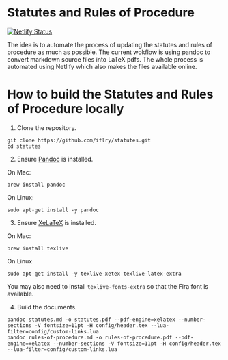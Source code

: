 # Statutes and Rules of Procedure 

[![Netlify Status](https://api.netlify.com/api/v1/badges/54eee386-3801-438c-af34-419386b18287/deploy-status)](https://app.netlify.com/sites/iflrydocs/deploys)

The idea is to automate the process of updating the statutes and rules of procedure as much as possible. The current wokflow is using pandoc to convert markdown source files into LaTeX pdfs. The whole process is automated using Netlify which also makes the files available online.

# How to build the Statutes and Rules of Procedure locally

1. Clone the repository.
```
git clone https://github.com/iflry/statutes.git
cd statutes 
```

2. Ensure [Pandoc](https://pandoc.org/) is installed. 

On Mac:
```
brew install pandoc
```
On Linux:
```
sudo apt-get install -y pandoc
```

3. Ensure [XeLaTeX](https://ctan.org/pkg/xetex?lang=en) is installed. 

On Mac:
```
brew install texlive
```
On Linux
```
sudo apt-get install -y texlive-xetex texlive-latex-extra
```
You may also need to install `texlive-fonts-extra` so that the Fira font is available.

4. Build the documents.
```
pandoc statutes.md -o statutes.pdf --pdf-engine=xelatex --number-sections -V fontsize=11pt -H config/header.tex --lua-filter=config/custom-links.lua
pandoc rules-of-procedure.md -o rules-of-procedure.pdf --pdf-engine=xelatex --number-sections -V fontsize=11pt -H config/header.tex --lua-filter=config/custom-links.lua 
```